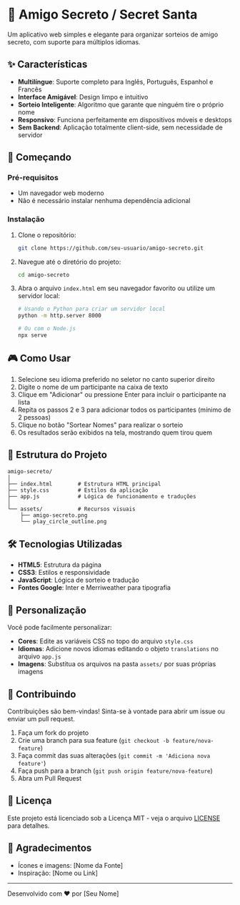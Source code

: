 # 🎁 Amigo Secreto / Secret Santa

Um aplicativo web simples e elegante para organizar sorteios de amigo secreto, com suporte para múltiplos idiomas.

## ✨ Características

- **Multilíngue**: Suporte completo para Inglês, Português, Espanhol e Francês
- **Interface Amigável**: Design limpo e intuitivo
- **Sorteio Inteligente**: Algoritmo que garante que ninguém tire o próprio nome
- **Responsivo**: Funciona perfeitamente em dispositivos móveis e desktops
- **Sem Backend**: Aplicação totalmente client-side, sem necessidade de servidor

## 🚀 Começando

### Pré-requisitos

- Um navegador web moderno
- Não é necessário instalar nenhuma dependência adicional

### Instalação

1. Clone o repositório:
   ```bash
   git clone https://github.com/seu-usuario/amigo-secreto.git
   ```

2. Navegue até o diretório do projeto:
   ```bash
   cd amigo-secreto
   ```

3. Abra o arquivo `index.html` em seu navegador favorito ou utilize um servidor local:
   ```bash
   # Usando o Python para criar um servidor local
   python -m http.server 8000
   
   # Ou com o Node.js
   npx serve
   ```

## 🎮 Como Usar

1. Selecione seu idioma preferido no seletor no canto superior direito
2. Digite o nome de um participante na caixa de texto
3. Clique em "Adicionar" ou pressione Enter para incluir o participante na lista
4. Repita os passos 2 e 3 para adicionar todos os participantes (mínimo de 2 pessoas)
5. Clique no botão "Sortear Nomes" para realizar o sorteio
6. Os resultados serão exibidos na tela, mostrando quem tirou quem

## 🔧 Estrutura do Projeto

```
amigo-secreto/
│
├── index.html        # Estrutura HTML principal
├── style.css         # Estilos da aplicação
├── app.js            # Lógica de funcionamento e traduções
│
└── assets/           # Recursos visuais
    ├── amigo-secreto.png
    └── play_circle_outline.png
```

## 🛠️ Tecnologias Utilizadas

- **HTML5**: Estrutura da página
- **CSS3**: Estilos e responsividade
- **JavaScript**: Lógica de sorteio e tradução
- **Fontes Google**: Inter e Merriweather para tipografia

## 📝 Personalização

Você pode facilmente personalizar:

- **Cores**: Edite as variáveis CSS no topo do arquivo `style.css`
- **Idiomas**: Adicione novos idiomas editando o objeto `translations` no arquivo `app.js`
- **Imagens**: Substitua os arquivos na pasta `assets/` por suas próprias imagens

## 🤝 Contribuindo

Contribuições são bem-vindas! Sinta-se à vontade para abrir um issue ou enviar um pull request.

1. Faça um fork do projeto
2. Crie uma branch para sua feature (`git checkout -b feature/nova-feature`)
3. Faça commit das suas alterações (`git commit -m 'Adiciona nova feature'`)
4. Faça push para a branch (`git push origin feature/nova-feature`)
5. Abra um Pull Request

## 📄 Licença

Este projeto está licenciado sob a Licença MIT - veja o arquivo [LICENSE](LICENSE) para detalhes.

## 🙏 Agradecimentos

- Ícones e imagens: [Nome da Fonte]
- Inspiração: [Nome ou Link]

---

Desenvolvido com ❤️ por [Seu Nome]
